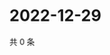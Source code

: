 # 2022-12-29

共 0 条

<!-- BEGIN WEIBO -->
<!-- 最后更新时间 Thu Dec 29 2022 07:13:40 GMT+0800 (China Standard Time) -->

<!-- END WEIBO -->
